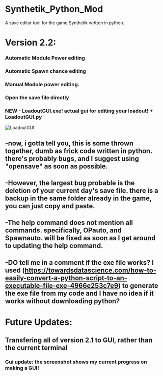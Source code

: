 # Synthetik_Python_Mod
A save editor tool for the game Synthetik written in python.

# Version 2.2:
### Automatic Module Power editing
### Automatic Spawn chance editing
### Manual Module power editing.
### Open the save file directly
### NEW - LoadoutGUI.exe! actual gui for editing your loadout! + LoadoutGUI.py
![LoadoutGUI](https://github.com/Builder-Roberts/Synthetik_Python_Mod/Screenshot_(1).png?raw=true)

## -now, i gotta tell you, this is some thrown together, dumb as frick code written in python. there's probably bugs, and I suggest using "opensave" as soon as possible.
## -However, the largest bug probable is the deletion of your current day's save file. there is a backup in the same folder already in the game, you can just copy and paste.
## -The help command does not mention all commands. specifically, OPauto, and Spawnauto. will be fixed as soon as I get around to updating the help command.
## -DO tell me in a comment if the exe file works? I used (https://towardsdatascience.com/how-to-easily-convert-a-python-script-to-an-executable-file-exe-4966e253c7e9) to generate the exe file from my code and I have no idea if it works without downloading python?

# Future Updates:
## Transfering all of version 2.1 to GUI, rather than the current terminal

### Gui update: the screenshot shows my current progress on making a GUI!
